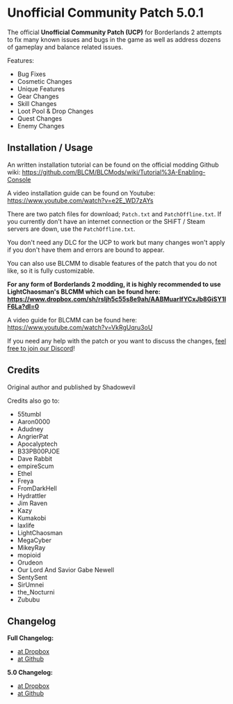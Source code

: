 Unofficial Community Patch 5.0.1
================================

The official **Unofficial Community Patch (UCP)** for Borderlands 2 attempts
to fix many known issues and bugs in the game as well as address dozens of
gameplay and balance related issues.

Features:

 * Bug Fixes
 * Cosmetic Changes
 * Unique Features
 * Gear Changes
 * Skill Changes
 * Loot Pool & Drop Changes
 * Quest Changes
 * Enemy Changes

Installation / Usage
--------------------

An written installation tutorial can be found on the official modding Github
wiki: https://github.com/BLCM/BLCMods/wiki/Tutorial%3A-Enabling-Console

A video installation guide can be found on Youtube: https://www.youtube.com/watch?v=e2E_WD7zAYs

There are two patch files for download; `Patch.txt` and `PatchOffline.txt`. If
you currently don't have an internet connection or the SHiFT / Steam servers are
down, use the `PatchOffline.txt`.

You don't need any DLC for the UCP to work but many changes won't apply if
you don't have them and errors are bound to appear.

You can also use BLCMM to disable features of the patch that you do not like,
so it is fully customizable.

**For any form of Borderlands 2 modding, it is highly recommended to use
LightChaosman's BLCMM which can be found here: https://www.dropbox.com/sh/rsljh5c55s8e9ah/AABMuarIfYCxJb8GiSY1IF6La?dl=0**

A video guide for BLCMM can be found here: https://www.youtube.com/watch?v=VkRgUqru3oU

If you need any help with the patch or you want to discuss the changes,
[feel free to join our Discord](https://discord.gg/shadowevil)!

Credits
-------

Original author and published by Shadowevil

Credits also go to:
 * 55tumbl
 * Aaron0000
 * Adudney
 * AngrierPat
 * Apocalyptech
 * B33PB00PJOE
 * Dave Rabbit
 * empireScum
 * Ethel
 * Freya
 * FromDarkHell
 * Hydrattler
 * Jim Raven
 * Kazy
 * Kumakobi
 * laxlife
 * LightChaosman
 * MegaCyber
 * MikeyRay
 * mopioid
 * Orudeon
 * Our Lord And Savior Gabe Newell
 * SentySent
 * SirUmnei
 * the_Nocturni
 * Zububu

Changelog
---------

**Full Changelog:**
 * [at Dropbox](https://www.dropbox.com/s/pxf45ah6ic5m18q/Full_UCP_Changelog.txt?dl=0)
 * [at Github](https://github.com/BLCM/BLCMods/blob/master/Borderlands%202%20mods/Community%20Patch%20Team/Full%20UCP%20Changelog.txt)

**5.0 Changelog:**
 * [at Dropbox](https://www.dropbox.com/s/gttr6x699gb4n15/UCP%205.0%20Changelog.txt?dl=0)
 * [at Github](https://github.com/BLCM/BLCMods/blob/master/Borderlands%202%20mods/Community%20Patch%20Team/UCP%205.0%20Changelog.txt)
